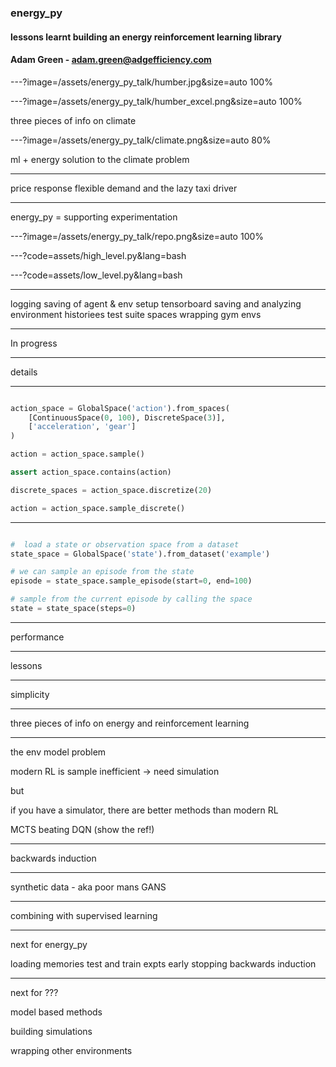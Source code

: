 ### energy_py

#### lessons learnt building an energy reinforcement learning library

#### Adam Green - adam.green@adgefficiency.com

---?image=/assets/energy_py_talk/humber.jpg&size=auto 100%

---?image=/assets/energy_py_talk/humber_excel.png&size=auto 100%

three pieces of info on climate

---?image=/assets/energy_py_talk/climate.png&size=auto 80%


ml + energy solution to the climate problem

---

price response flexible demand and the lazy taxi driver

---

energy_py = supporting experimentation 

---?image=/assets/energy_py_talk/repo.png&size=auto 100%

---?code=assets/high_level.py&lang=bash

---?code=assets/low_level.py&lang=bash

---

logging
saving of agent & env setup
tensorboard
saving and analyzing environment historiees
test suite
spaces
wrapping gym envs

---

In progress


---

details

---

```python

action_space = GlobalSpace('action').from_spaces(
    [ContinuousSpace(0, 100), DiscreteSpace(3)],
    ['acceleration', 'gear']
)

action = action_space.sample()

assert action_space.contains(action)

discrete_spaces = action_space.discretize(20)

action = action_space.sample_discrete()

```
---

```python

#  load a state or observation space from a dataset
state_space = GlobalSpace('state').from_dataset('example')

# we can sample an episode from the state
episode = state_space.sample_episode(start=0, end=100)

# sample from the current episode by calling the space
state = state_space(steps=0)
```

---

performance

---

lessons

---

simplicity

---

three pieces of info on energy and reinforcement learning

---

the env model problem

modern RL is sample inefficient -> need simulation

but

if you have a simulator, there are better methods than modern RL

MCTS beating DQN (show the ref!)

---

backwards induction

---

synthetic data - aka poor mans GANS

---

combining with supervised learning

---
next for energy_py

loading memories
test and train expts
early stopping
backwards induction

---


next for ???

model based methods 

building simulations

wrapping other environments
